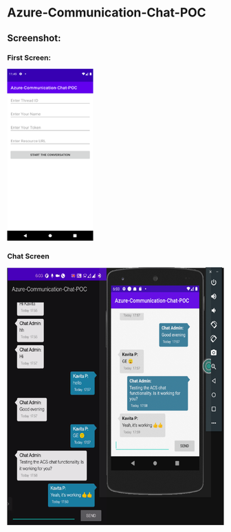 # Azure-Communication-Chat-POC

## Screenshot:
### First Screen:
<img src="Screenshot_1644476372.png" width="200" height="400">

### Chat Screen
<img src="Screenshot 2022-01-21 at 6.03.34 PM.png" width="600" height="600">

